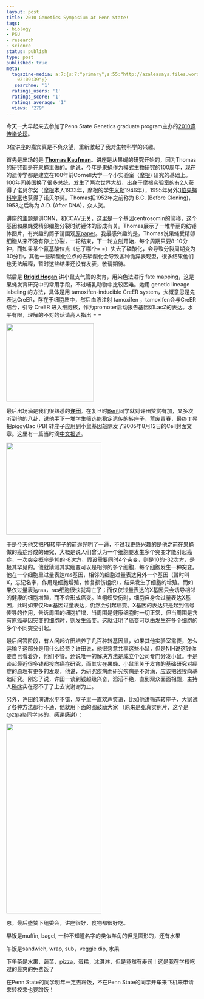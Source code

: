 ```yaml
---
layout: post
title: 2010 Genetics Symposium at Penn State!
tags:
- biology
- PSU
- research
- science
status: publish
type: post
published: true
meta:
  tagazine-media: a:7:{s:7:"primary";s:55:"http://azaleasays.files.wordpress.com/2010/05/signs.png";s:6:"images";a:1:{s:55:"http://azaleasays.files.wordpress.com/2010/05/signs.png";a:6:{s:8:"file_url";s:55:"http://azaleasays.files.wordpress.com/2010/05/signs.png";s:5:"width";s:3:"250";s:6:"height";s:3:"500";s:4:"type";s:5:"image";s:4:"area";s:6:"125000";s:9:"file_path";s:0:"";}}s:6:"videos";a:0:{}s:11:"image_count";s:1:"3";s:6:"author";s:7:"4875032";s:7:"blog_id";s:8:"14888982";s:9:"mod_stamp";s:19:"2010-07-27
    02:09:39";}
  _searchme: '1'
  ratings_users: '1'
  ratings_score: '1'
  ratings_average: '1'
  views: '279'
---
```

今天一大早起来去参加了Penn State Genetics graduate program主办的<a href="http://www.huck.psu.edu/calendar/conferences-and-workshops/2010/genetics-symposium/2010-genetics-symposium" target="_blank">2010遗传学论坛</a>。

3位讲座的嘉宾真是不负众望，重新激起了我对生物科学的兴趣。

首先是出场的是 <strong><a href="http://www.indiana.edu/~bioweb/faculty/directory/profile.php?person=kaufman">Thomas Kaufman</a></strong>。讲座是从果蝇的研究开始的，因为Thomas的研究都是在果蝇里做的。他说，今年是果蝇作为模式生物研究的100周年，现在的遗传学都是建立在100年前Cornell大学一个小实验室（<a href="http://en.wikipedia.org/wiki/Thomas_Hunt_Morgan" target="_blank">摩根</a>) 研究的基础上。100年间美国换了很多总统，发生了两次世界大战，出身于摩根实验室的有2人获得了诺贝尔奖（<a href="http://en.wikipedia.org/wiki/Thomas_Hunt_Morgan" target="_blank">摩根</a>本人1933年，摩根的学生<a href="http://en.wikipedia.org/wiki/H._J._Muller" target="_blank">米勒</a>1946年），1995年另外<a href="http://nobelprize.org/nobel_prizes/medicine/laureates/1995/" target="_blank">3位果蝇科学家</a>也获得了诺贝尔奖。Thomas把1952年之前称为 B.C. (Before Cloning)，1953之后称为 A.D. (After DNA)，众人笑。

讲座的主题是讲CNN，和CCAV无关，这里是一个基因centrosomin的简称，这个基因和果蝇受精卵细胞分裂时纺锤体的形成有关。Thomas展示了一堆华丽的纺锤体图片，有兴趣的筒子请围观<a href="http://www.genetics.org/cgi/content/abstract/182/4/979" target="_blank">原paper</a>。我最感兴趣的是，Thomas说果蝇受精卵细胞从来不没有停止分裂，一轮结束，下一轮立刻开始，每个周期只要8-10分钟，而如果某个氨基酸位点（忘了哪个= =）失去了磷酸化，会导致分裂周期变为30分钟，其他一些磷酸化位点的去磷酸化会导致各种诡异表现型，很多结果他们也无法解释，暂时这些结果还没有发表，敬请期待。

然后是 <strong><a href="http://www.cellbio.duke.edu/faculty/research/Hogan.html">Brigid Hogan</a></strong> 讲小鼠支气管的发育，用染色法进行 fate mapping，这是果蝇发育研究中的常用手段，不过哺乳动物中比较困难。她用 genetic lineage labeling 的方法，具体是用 tamoxifen-inducible CreER system，大概意思是先表达CreER，存在于细胞质中，然后血液注射 tamoxifen ，tamoxifen会与CreER结合，引导 CreER 进入细胞核，作为promoter启动报告基因如LacZ的表达。水平有限，理解的不对的话请高人指出 = =

<img class="alignnone" title="mouse lung" src="http://www.cellbio.duke.edu/faculty/Hogan/Sox9foxj1ecad.jpg" alt="" width="230" height="205" />

最后出场滴是我们很熟悉的<a href="http://info.med.yale.edu/genetics/xu/" target="_blank"><strong>许田</strong></a>。在复旦时<a href="http://berit.azpala.com/" target="_blank">Berit</a>同学就对许田赞赏有加，又多次听到他的八卦，说他手下一堆学生筛选能稳定遗传的转座子，荒废青春，最终丁昇把piggyBac (PB) 转座子应用到小鼠基因敲除发了2005年8月12日的Cell封面文章。这里有一篇当时滴<a href="http://www.ebiotrade.com/newsf/2005-8/200581592914.htm" target="_blank">中文报道</a>。

<img class="alignnone" title="pbmutagenesis" src="http://info.med.yale.edu/genetics/xu/images/research/pbmutagenesis.gif" alt="" width="250" height="243" />

于是今天他又把PB转座子的前途光明了一遍，不过我更感兴趣的是他之前在果蝇做的癌症形成的研究，大概是说人们曾认为一个细胞要发生多个突变才能引起癌症，一次突变概率是10的-8次方，假设需要同时4个突变，则是10的-32次方，是极其罕见的。他就猜测其实癌变可以是相邻的多个细胞，每个细胞发生一种突变。他在一个细胞里过量表达ras基因，相邻的细胞过量表达另外一个基因（暂时叫X，忘记名字，作用是细胞增殖，修复损伤组织），结果发生了细胞的增殖。而如果仅过量表达ras，ras细胞很快就凋亡了；而仅仅过量表达的X基因只会诱导相邻的健康的细胞增殖，而不会形成癌变。当组织受伤时，细胞自身会过量表达X基因，此时如果仅Ras基因过量表达，仍然会引起癌变。X基因的表达只是起到信号传导的作用，告诉周围的细胞扩增，当周围是健康细胞时一切正常，但当周围是含有原癌基因突变的细胞时，则发生癌变。这就证明了癌变可以由发生在多个细胞的多个不同突变引起。

最后问答阶段，有人问起许田培养了几百种转基因鼠，如果其他实验室需要，怎么运输？这部分是用什么经费？许田说，他很愿意共享这些小鼠，但是NIH说这钱你要自己看着办，他们不管。还说唯一的解决方法是成立个公司专门分发小鼠。于是谈起最近很多钱都投向癌症研究，而其实在果蝇、小鼠里关于发育的基础研究对癌症的原理有更多的发现，他说，为研究疾病而研究疾病是不对滴，应该把钱投向基础研究。刚忘了说，许田一谈到钱超级兴奋，滔滔不绝，直到观众面面相觑，主持人<a href="http://www.bio.psu.edu/directory/rwo4" target="_blank">Rick</a>实在忍不了了上去说谢谢为止。

另外，许田的演讲水平不错，屋子里一直欢声笑语，比如他讲筛选转座子，大家试了各种方法都行不通，他就用下面的图鼓励大家 （原来是张真实照片，这个是 <a href="http://twitter.com/ztpala" target="_blank">@ztpala</a>同学ps的，感谢感谢）：

<a href="http://azaleasays.com/wp-content/uploads/2010/07/signs.png"><img class="aligncenter size-full wp-image-1390" title="signs" src="http://azaleasays.com/wp-content/uploads/2010/07/signs.png" alt="" width="250" height="500" /></a>

恩，最后盛赞下组委会，讲座很好，食物都很好吃。

早饭是muffin, bagel, 一种不知道名字的类似羊角的但是圆形的，还有水果

午饭是sandwich, wrap, sub，veggie dip, 水果

下午茶是水果，蔬菜，pizza，蛋糕，冰淇淋，但是竟然有寿司！这是我在学校吃过的最爽的免费饭了

在Penn State的同学明年一定去蹭饭，不在Penn State的同学开车来飞机来申请来转校来也要蹭饭！
